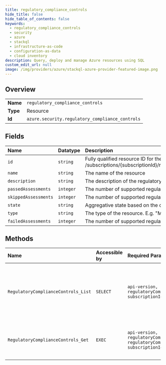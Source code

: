 ```yaml
---
title: regulatory_compliance_controls
hide_title: false
hide_table_of_contents: false
keywords:
  - regulatory_compliance_controls
  - security
  - azure    
  - stackql
  - infrastructure-as-code
  - configuration-as-data
  - cloud inventory
description: Query, deploy and manage Azure resources using SQL
custom_edit_url: null
image: /img/providers/azure/stackql-azure-provider-featured-image.png
---
```

  
    

## Overview
<table><tbody>
<tr><td><b>Name</b></td><td><code>regulatory_compliance_controls</code></td></tr>
<tr><td><b>Type</b></td><td>Resource</td></tr>
<tr><td><b>Id</b></td><td><code>azure.security.regulatory_compliance_controls</code></td></tr>
</tbody></table>

## Fields
| Name | Datatype | Description |
|:-----|:---------|:------------|
| `id` | `string` | Fully qualified resource ID for the resource. Ex - /subscriptions/&#123;subscriptionId&#125;/resourceGroups/&#123;resourceGroupName&#125;/providers/&#123;resourceProviderNamespace&#125;/&#123;resourceType&#125;/&#123;resourceName&#125; |
| `name` | `string` | The name of the resource |
| `description` | `string` | The description of the regulatory compliance control |
| `passedAssessments` | `integer` | The number of supported regulatory compliance assessments of the given control with a passed state |
| `skippedAssessments` | `integer` | The number of supported regulatory compliance assessments of the given control with a skipped state |
| `state` | `string` | Aggregative state based on the control's supported assessments states |
| `type` | `string` | The type of the resource. E.g. "Microsoft.Compute/virtualMachines" or "Microsoft.Storage/storageAccounts" |
| `failedAssessments` | `integer` | The number of supported regulatory compliance assessments of the given control with a failed state |
## Methods
| Name | Accessible by | Required Params | Description |
|:-----|:--------------|:----------------|:------------|
| `RegulatoryComplianceControls_List` | `SELECT` | `api-version, regulatoryComplianceStandardName, subscriptionId` | All supported regulatory compliance controls details and state for selected standard |
| `RegulatoryComplianceControls_Get` | `EXEC` | `api-version, regulatoryComplianceControlName, regulatoryComplianceStandardName, subscriptionId` | Selected regulatory compliance control details and state |

